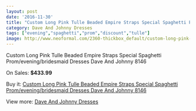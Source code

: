 ```yaml
---
layout: post
date: '2016-11-30'
title: "Custom Long Pink Tulle Beaded Empire Straps Special Spaghetti Prom/evening/bridesmaid Dresses Dave And Johnny 8146"
category: Dave And Johnny Dresses
tags: ["evening","spaghetti","prom","discount","tulle"]
image: http://www.neoformal.com/2360-thickbox_default/custom-long-pink-tulle-beaded-empire-straps-special-spaghetti-prom-evening-bridesmaid-dresses-dave-and-johnny-8146.jpg
---
```

Custom Long Pink Tulle Beaded Empire Straps Special Spaghetti Prom/evening/bridesmaid Dresses Dave And Johnny 8146

On Sales: **$433.99**
<a href="https://www.neoformal.com/en/dave-and-johnny-dresses/885-custom-long-pink-tulle-beaded-empire-straps-special-spaghetti-prom-evening-bridesmaid-dresses-dave-and-johnny-8146.html"><amp-img layout="responsive" width="600" height="600" src="//www.neoformal.com/2360-thickbox_default/custom-long-pink-tulle-beaded-empire-straps-special-spaghetti-prom-evening-bridesmaid-dresses-dave-and-johnny-8146.jpg" alt="Custom Long Pink Tulle Beaded Empire Straps Special Spaghetti Prom/evening/bridesmaid Dresses Dave And Johnny 8146 0" /></a>
<a href="https://www.neoformal.com/en/dave-and-johnny-dresses/885-custom-long-pink-tulle-beaded-empire-straps-special-spaghetti-prom-evening-bridesmaid-dresses-dave-and-johnny-8146.html"><amp-img layout="responsive" width="600" height="600" src="//www.neoformal.com/2361-thickbox_default/custom-long-pink-tulle-beaded-empire-straps-special-spaghetti-prom-evening-bridesmaid-dresses-dave-and-johnny-8146.jpg" alt="Custom Long Pink Tulle Beaded Empire Straps Special Spaghetti Prom/evening/bridesmaid Dresses Dave And Johnny 8146 1" /></a>

Buy it: [Custom Long Pink Tulle Beaded Empire Straps Special Spaghetti Prom/evening/bridesmaid Dresses Dave And Johnny 8146](https://www.neoformal.com/en/dave-and-johnny-dresses/885-custom-long-pink-tulle-beaded-empire-straps-special-spaghetti-prom-evening-bridesmaid-dresses-dave-and-johnny-8146.html "Custom Long Pink Tulle Beaded Empire Straps Special Spaghetti Prom/evening/bridesmaid Dresses Dave And Johnny 8146")

View more: [Dave And Johnny Dresses](https://www.neoformal.com/en/9-dave-and-johnny-dresses "Dave And Johnny Dresses")